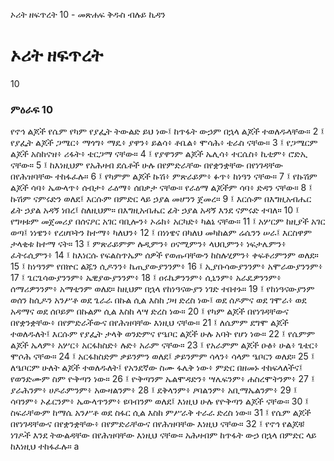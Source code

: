 ﻿
 ኦሪት ዘፍጥረት 10 - መጽሐፍ ቅዱስ ብሉይ ኪዳን
# ኦሪት ዘፍጥረት
10
### ምዕራፍ 10
የኖኅ ልጆች የሴም የካም የያፌት ትውልድ ይህ ነው፤ ከጥፋት ውኃም በኋላ ልጆች ተወለዱላቸው።
2 ፤ የያፌት ልጆች ጋሜር፥ ማጎግ፥ ማዴ፥ ያዋን፥ ይልሳ፥ ቶቤል፥ ሞሳሕ፥ ቴራስ ናቸው።
3 ፤ የጋሜርም ልጆች አስከናዝ፥ ሪፋት፥ ቴርጋማ ናቸው።
4 ፤ የያዋንም ልጆች ኤሊሳ፥ ተርሴስ፥ ኪቲም፥ ሮድኢ ናቸው።
5 ፤ ከእነዚህም የአሕዛብ ደሴቶች ሁሉ በየምድራቸው በየቋንቋቸው በየነገዳቸው በየሕዝባቸው ተከፋፈሉ።
6 ፤ የካምም ልጆች ኩሽ፥ ምጽራይም፥ ፉጥ፥ ከነዓን ናቸው።
7 ፤ የኩሽም ልጆች ሳባ፥ ኤውላጥ፥ ሰብታ፥ ራዕማ፥ ሰበቃታ ናቸው። የራዕማ ልጆችም ሳባ፥ ድዳን ናቸው።
8 ፤ ኩሽም ናምሩድን ወለደ፤ እርሱም በምድር ላይ ኃያል መሆንን ጀመረ።
9 ፤ እርሱም በእግዚአብሔር ፊት ኃያል አዳኝ ነበረ፤ ስለዚህም። በእግዚአብሔር ፊት ኃያል አዳኝ እንደ ናምሩድ ተባለ።
10 ፤ የግዛቱም መጀመሪያ በሰናዖር አገር ባቢሎን፥ ኦሬክ፥ አርካድ፥ ካልኔ ናቸው።
11 ፤ አሦርም ከዚያች አገር ወጣ፤ ነነዌን፥ የረሆቦትን ከተማ፥ ካለህን፥
12 ፤ በነነዌና በካለህ መካከልም ሬሴንን ሠራ፤ እርስዋም ታላቂቱ ከተማ ናት።
13 ፤ ምጽራይምም ሉዲምን፥ ዐናሚምን፥ ላህቢምን፥ ነፍታሌምን፥ ፈትሩሲምን፥
14 ፤ ከእነርሱ የፍልስጥኤም ሰዎች የወጡባቸውን ከስሉሂምን፥ ቀፍቶሪምንም ወለደ።
15 ፤ ከነዓንም የበኵር ልጁን ሲዶንን፥ ኬጢያውያንንም፥
16 ፤ ኢያቡሳውያንንም፥ አሞራውያንንም፥
17 ፤ ጌርጌሳውያንንም፥ ኤዊያውያንንም፥
18 ፤ ዐሩኬዎንንም፥ ሲኒንም፥ አራዴዎንንም፥ ሰማሪዎንንም፥ አማቲንም ወለደ። ከዚህም በኋላ የከነዓናውያን ነገድ ተበተኑ።
19 ፤ የከነዓናውያንም ወሰን ከሲዶን አንሥቶ ወደ ጌራራ በኩል ሲል እስከ ጋዛ ድረስ ነው፤ ወደ ሰዶምና ወደ ገሞራ፥ ወደ አዳማና ወደ ሰቦይም በኩልም ሲል እስከ ላሣ ድረስ ነው።
20 ፤ የካም ልጆች በየነገዳቸውና በየቋንቋቸው፥ በየምድራችውና በየሕዝባቸው እነዚህ ናቸው።
21 ፤ ለሴምም ደግሞ ልጆች ተወለዱለት፤ እርሱም የያፌት ታላቅ ወንድምና የዔቦር ልጆች ሁሉ አባት የሆነ ነው።
22 ፤ የሴምም ልጆች ኤላም፥ አሦር፥ አርፋክስድ፥ ሉድ፥ አራም ናቸው።
23 ፤ የአራምም ልጆች ዑፅ፥ ሁል፥ ጌቴር፥ ሞሶሕ ናቸው።
24 ፤ አርፋክስድም ቃይንምን ወለደ፤ ቃይንምም ሳላን፥ ሳላም ዔቦርን ወለደ።
25 ፤ ለዔቦርም ሁለት ልጆች ተወለዱለት፤ የአንደኛው ስሙ ፋሌቅ ነው፥ ምድር በዘመኑ ተከፍላለችና፤ የወንድሙም ስም ዮቅጣን ነው።
26 ፤ ዮቅጣንም ኤልሞዳድን፥ ሣሌፍንም፥ ሐስረሞትንም፥
27 ፤ ያራሕንም፥ ሀዶራምንም፥ አውዛልንም፥
28 ፤ ደቅላንም፥ ዖባልንም፥ አቢማኤልንም፥
29 ፤ ሳባንም፥ ኦፊርንም፥ ኤውላጥንም፥ ዩባብንም ወለደ፤ እነዚህ ሁሉ የዮቅጣን ልጆች ናቸው።
30 ፤ ስፍራቸውም ከማሴ አንሥቶ ወደ ስፋር ሲል እስከ ምሥራቅ ተራራ ድረስ ነው።
31 ፤ የሴም ልጆች በየነገዳቸውና በየቋንቋቸው፥ በየምድራቸውና በየሕዝባቸው እነዚህ ናቸው።
32 ፤ የኖኅ የልጆቹ ነገዶች እንደ ትውልዳቸው በየሕዝባቸው እነዚህ ናቸው። አሕዛብም ከጥፋት ውኃ በኋላ በምድር ላይ ከእነዚህ ተከፋፈሉ። a 
